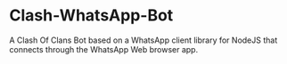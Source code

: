 # Clash-WhatsApp-Bot
A Clash Of Clans Bot based on a WhatsApp client library for NodeJS that connects through the WhatsApp Web browser app.
